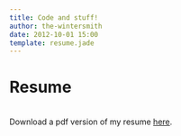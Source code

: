 ```yaml
---
title: Code and stuff!
author: the-wintersmith
date: 2012-10-01 15:00
template: resume.jade
---
```

<h1>Resume</h1>
<div class="pdfEmbed" id="resume"></div>

&nbsp;  
Download a pdf version of my resume [here](resume.pdf).




